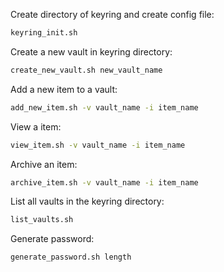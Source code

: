 Create directory of keyring and create config file:
```bash
keyring_init.sh
```

Create a new vault in keyring directory:
```bash
create_new_vault.sh new_vault_name
```

Add a new item to a vault:
```bash
add_new_item.sh -v vault_name -i item_name
```

View a item:
```bash
view_item.sh -v vault_name -i item_name
```

Archive an item:
```bash
archive_item.sh -v vault_name -i item_name
```

List all vaults in the keyring directory:
```bash
list_vaults.sh
```

Generate password:
```bash
generate_password.sh length
```
